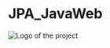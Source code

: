 # JPA_JavaWeb


<p align="center">
 
<a> ![Logo of the project](https://www.educative.io/api/edpresso/shot/4572212776402944/image/6018355762823168) </a>
 
</p>
